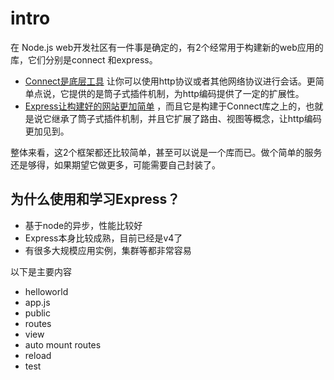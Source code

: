# intro



在 Node.js
web开发社区有一件事是确定的，有2个经常用于构建新的web应用的库，它们分别是connect
和express。

- [Connect是底层工具](http://www.senchalabs.org/connect/) 让你可以使用http协议或者其他网络协议进行会话。更简单点说，它提供的是筒子式插件机制，为http编码提供了一定的扩展性。
- [Express让构建好的网站更加简单](http://expressjs.com/)
，而且它是构建于Connect库之上的，也就是说它继承了筒子式插件机制，并且它扩展了路由、视图等概念，让http编码更加见到。

整体来看，这2个框架都还比较简单，甚至可以说是一个库而已。做个简单的服务还是够得，如果期望它做更多，可能需要自己封装了。



## 为什么使用和学习Express？

- 基于node的异步，性能比较好
- Express本身比较成熟，目前已经是v4了
- 有很多大规模应用实例，集群等都非常容易


以下是主要内容

- helloworld
- app.js
- public
- routes
- view
- auto mount routes
- reload
- test
